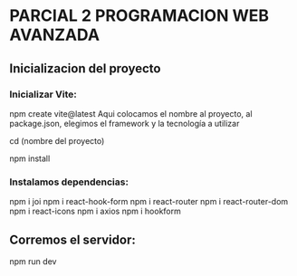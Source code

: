 # PARCIAL 2 PROGRAMACION WEB AVANZADA

## Inicializacion del proyecto

### Inicializar Vite:

npm create vite@latest
Aqui colocamos el nombre al proyecto, al package.json, elegimos el framework y la tecnología a utilizar

cd (nombre del proyecto)

npm install

### Instalamos dependencias:

npm i joi
npm i react-hook-form
npm i react-router
npm i react-router-dom
npm i react-icons
npm i axios
npm i hookform 

## Corremos el servidor:

npm run dev

